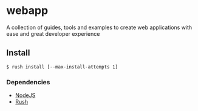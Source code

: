 # webapp
A collection of guides, tools and examples to create web applications with ease and great developer experience

## Install

```shell
$ rush install [--max-install-attempts 1]
```

### Dependencies

- [NodeJS](https://nodejs.org)
- [Rush](https://rushjs.io)

